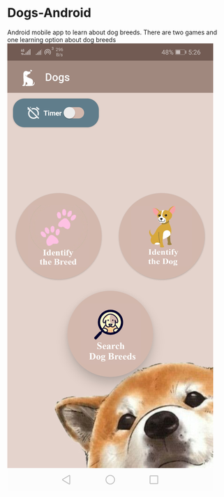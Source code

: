 # Dogs-Android
Android mobile app to learn about dog breeds. There are two games and one learning option about dog breeds
![](Screenshot1.jpg)

